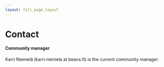 ```yaml
---
layout: full_page_layout
---
```

Contact
============

#### Community manager
Karri Niemelä (karri.niemela at beans.fi) is the current community manager.
